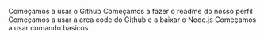 Começamos a usar o Github
Começamos a fazer o readme do nosso perfil
Começamos a usar a area code do Github e a baixar o Node.js
Começamos a usar comando basicos
